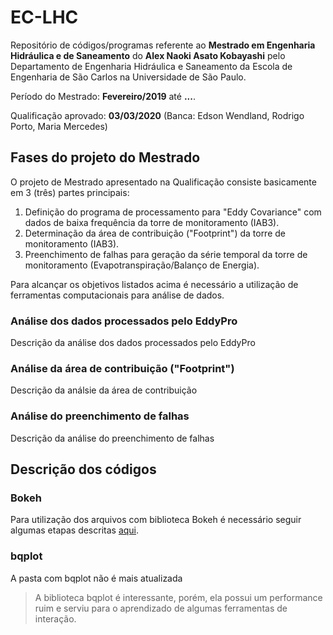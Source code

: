 # EC-LHC

Repositório de códigos/programas referente ao **Mestrado em Engenharia Hidráulica e de Saneamento** do **Alex Naoki Asato Kobayashi** pelo Departamento de Engenharia Hidráulica e Saneamento da Escola de Engenharia de São Carlos na Universidade de São Paulo.

Período do Mestrado: **Fevereiro/2019** até **...**.

Qualificação aprovado: **03/03/2020** (Banca: Edson Wendland, Rodrigo Porto, Maria Mercedes)

## Fases do projeto do Mestrado
O projeto de Mestrado apresentado na Qualificação consiste basicamente em 3 (três) partes principais:
1. Definição do programa de processamento para "Eddy Covariance" com dados de baixa frequência da torre de monitoramento (IAB3).
2. Determinação da área de contribuição ("Footprint") da torre de monitoramento (IAB3).
3. Preenchimento de falhas para geração da série temporal da torre de monitoramento (Evapotranspiração/Balanço de Energia).

Para alcançar os objetivos listados acima é necessário a utilização de ferramentas computacionais para análise de dados.

### Análise dos dados processados pelo EddyPro
Descrição da análise dos dados processados pelo EddyPro

### Análise da área de contribuição ("Footprint")
Descrição da análsie da área de contribuição

### Análise do preenchimento de falhas
Descrição da análise do preenchimento de falhas

## Descrição dos códigos

### Bokeh
Para utilização dos arquivos com biblioteca Bokeh é necessário seguir algumas etapas descritas [aqui](https://github.com/alexnaoki/EC-LHC/blob/master/info/descricao_arquivos_bokeh.md).

### bqplot
A pasta com bqplot não é mais atualizada
> A biblioteca bqplot é interessante, porém, ela possui um performance ruim e serviu para o aprendizado de algumas ferramentas de interação.
